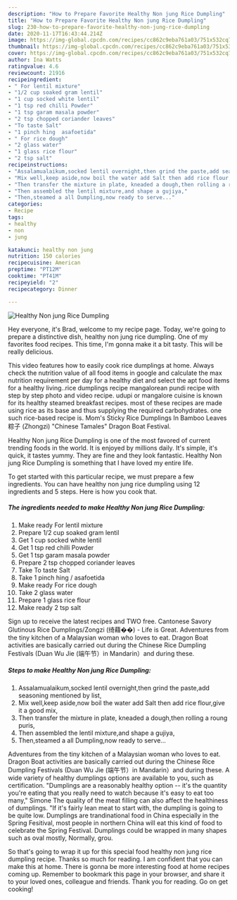 ```yaml
---
description: "How to Prepare Favorite Healthy Non jung Rice Dumpling"
title: "How to Prepare Favorite Healthy Non jung Rice Dumpling"
slug: 230-how-to-prepare-favorite-healthy-non-jung-rice-dumpling
date: 2020-11-17T16:43:44.214Z
image: https://img-global.cpcdn.com/recipes/cc862c9eba761a03/751x532cq70/healthy-non-jung-rice-dumpling-recipe-main-photo.jpg
thumbnail: https://img-global.cpcdn.com/recipes/cc862c9eba761a03/751x532cq70/healthy-non-jung-rice-dumpling-recipe-main-photo.jpg
cover: https://img-global.cpcdn.com/recipes/cc862c9eba761a03/751x532cq70/healthy-non-jung-rice-dumpling-recipe-main-photo.jpg
author: Ina Watts
ratingvalue: 4.6
reviewcount: 21916
recipeingredient:
- " For lentil mixture"
- "1/2 cup soaked gram lentil"
- "1 cup socked white lentil"
- "1 tsp red chilli Powder"
- "1 tsp garam masala powder"
- "2 tsp chopped coriander leaves"
- "To taste Salt"
- "1 pinch hing  asafoetida"
- " For rice dough"
- "2 glass water"
- "1 glass rice flour"
- "2 tsp salt"
recipeinstructions:
- "Assalamualaikum,socked lentil overnight,then grind the paste,add seasoning mentioned by list,"
- "Mix well,keep aside,now boil the water add Salt then add rice flour,give it a good mix,"
- "Then transfer the mixture in plate, kneaded a dough,then rolling a roung puris,"
- "Then assembled the lentil mixture,and shape a gujiya,"
- "Then,steamed a all Dumpling,now ready to serve..."
categories:
- Recipe
tags:
- healthy
- non
- jung

katakunci: healthy non jung 
nutrition: 150 calories
recipecuisine: American
preptime: "PT12M"
cooktime: "PT41M"
recipeyield: "2"
recipecategory: Dinner

---
```



![Healthy Non jung Rice Dumpling](https://img-global.cpcdn.com/recipes/cc862c9eba761a03/751x532cq70/healthy-non-jung-rice-dumpling-recipe-main-photo.jpg)

Hey everyone, it's Brad, welcome to my recipe page. Today, we're going to prepare a distinctive dish, healthy non jung rice dumpling. One of my favorites food recipes. This time, I'm gonna make it a bit tasty. This will be really delicious.

This video features how to easily cook rice dumplings at home. Always check the nutrition value of all food items in google and calculate the max nutrition requirement per day for a healthy diet and select the apt food items for a healthy living..rice dumplings recipe mangalorean pundi recipe with step by step photo and video recipe. udupi or mangalore cuisine is known for its healthy steamed breakfast recipes. most of these recipes are made using rice as its base and thus supplying the required carbohydrates. one such rice-based recipe is. Mom&#39;s Sticky Rice Dumplings In Bamboo Leaves 粽子 (Zhongzi) &#34;Chinese Tamales&#34; Dragon Boat Festival.

Healthy Non jung Rice Dumpling is one of the most favored of current trending foods in the world. It is enjoyed by millions daily. It's simple, it's quick, it tastes yummy. They are fine and they look fantastic. Healthy Non jung Rice Dumpling is something that I have loved my entire life.


To get started with this particular recipe, we must prepare a few ingredients. You can have healthy non jung rice dumpling using 12 ingredients and 5 steps. Here is how you cook that.

<!--inarticleads1-->

##### The ingredients needed to make Healthy Non jung Rice Dumpling:

1. Make ready  For lentil mixture
1. Prepare 1/2 cup soaked gram lentil
1. Get 1 cup socked white lentil
1. Get 1 tsp red chilli Powder
1. Get 1 tsp garam masala powder
1. Prepare 2 tsp chopped coriander leaves
1. Take To taste Salt
1. Take 1 pinch hing / asafoetida
1. Make ready  For rice dough
1. Take 2 glass water
1. Prepare 1 glass rice flour
1. Make ready 2 tsp salt


Sign up to receive the latest recipes and TWO free. Cantonese Savory Glutinous Rice Dumplings/Zongzi (绮藉��) - Life is Great. Adventures from the tiny kitchen of a Malaysian woman who loves to eat. Dragon Boat activities are basically carried out during the Chinese Rice Dumpling Festivals (Duan Wu Jie (端午节）in Mandarin）and during these. 

<!--inarticleads2-->

##### Steps to make Healthy Non jung Rice Dumpling:

1. Assalamualaikum,socked lentil overnight,then grind the paste,add seasoning mentioned by list,
1. Mix well,keep aside,now boil the water add Salt then add rice flour,give it a good mix,
1. Then transfer the mixture in plate, kneaded a dough,then rolling a roung puris,
1. Then assembled the lentil mixture,and shape a gujiya,
1. Then,steamed a all Dumpling,now ready to serve...


Adventures from the tiny kitchen of a Malaysian woman who loves to eat. Dragon Boat activities are basically carried out during the Chinese Rice Dumpling Festivals (Duan Wu Jie (端午节）in Mandarin）and during these. A wide variety of healthy dumplings options are available to you, such as certification. &#34;Dumplings are a reasonably healthy option -- it&#39;s the quantity you&#39;re eating that you really need to watch because it&#39;s easy to eat too many,&#34; Simone The quality of the meat filling can also affect the healthiness of dumplings. &#34;If it&#39;s fairly lean meat to start with, the dumpling is going to be quite low. Dumplings are trandinational food in China especially in the Spring Fesitival, most people in northern China will eat this kind of food to celebrate the Spring Festival. Dumplings could be wrapped in many shapes such as oval mostly, Normally, grou. 

So that's going to wrap it up for this special food healthy non jung rice dumpling recipe. Thanks so much for reading. I am confident that you can make this at home. There is gonna be more interesting food at home recipes coming up. Remember to bookmark this page in your browser, and share it to your loved ones, colleague and friends. Thank you for reading. Go on get cooking!
